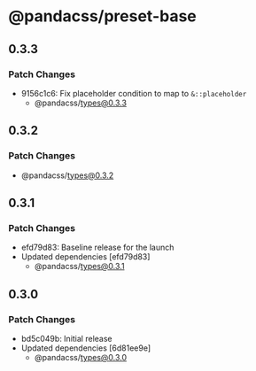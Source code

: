 # @pandacss/preset-base

## 0.3.3

### Patch Changes

- 9156c1c6: Fix placeholder condition to map to `&::placeholder`
  - @pandacss/types@0.3.3

## 0.3.2

### Patch Changes

- @pandacss/types@0.3.2

## 0.3.1

### Patch Changes

- efd79d83: Baseline release for the launch
- Updated dependencies [efd79d83]
  - @pandacss/types@0.3.1

## 0.3.0

### Patch Changes

- bd5c049b: Initial release
- Updated dependencies [6d81ee9e]
  - @pandacss/types@0.3.0

